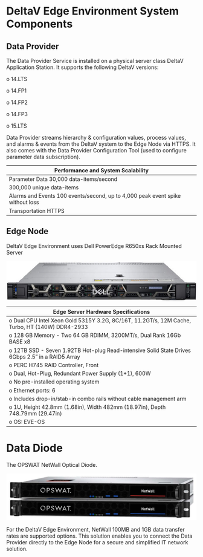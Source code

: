 # DeltaV Edge Environment System Components

## Data Provider	

The Data Provider Service is installed on a physical server class DeltaV Application Station.
It supports the following DeltaV versions:

o 14.LTS

o 14.FP1

o 14.FP2

o 14.FP3

o 15.LTS

Data Provider streams hierarchy & configuration values, process values, and alarms & events from the DeltaV system to the Edge Node via HTTPS.
It also comes with the Data Provider Configuration Tool (used to configure parameter data subscription).


|  Performance and System Scalability |
| ------------------------------------------ | 
| Parameter Data	30,000 data-items/second |
| 300,000 unique data-items |
| Alarms and Events	100 events/second, up to 4,000 peak event spike without loss |
| Transportation	HTTPS |
 


## Edge Node	

DeltaV Edge Environment uses Dell PowerEdge R650xs Rack Mounted Server


![Figure 1-1. DeltaV Edge Server (Dell PowerEdge R650xs Rack Mounted Server)](edge-server.png)


|  Edge Server Hardware Specifications  |
| ------------------------------------------------------------------------------------------------- |
| o	Dual CPU Intel Xeon Gold 5315Y 3.2G, 8C/16T, 11.2GT/s, 12M Cache, Turbo, HT (140W) DDR4-2933   |
| o	128 GB Memory - Two 64 GB RDIMM, 3200MT/s, Dual Rank 16Gb BASE x8                              |
| o	12TB SSD - Seven 1.92TB Hot-plug Read-intensive Solid State Drives 6Gbps 2.5” in a RAID5 Array | 
| o	PERC H745 RAID Controller, Front                                                               | 
| o	Dual, Hot-Plug, Redundant Power Supply (1+1), 600W                                             | 
| o	No pre-installed operating system                                                              | 
| o	Ethernet ports: 6                                                                             | 
| o	Includes drop-in/stab-in combo rails without cable management arm                             | 
| o	1U, Height 42.8mm (1.68in), Width 482mm (18.97in), Depth 748.79mm (29.47in)                   |  
| o	OS: EVE-OS                                                                                    |



# Data Diode	

The OPSWAT NetWall Optical Diode. 
 
![Figure 1-2. OPSWAT NetWall Optical Diode RED side (top) and BLUE side (bottom)](opswat-data-diode.png)

For the DeltaV Edge Environment, NetWall 100MB and 1GB data transfer rates are supported options. This solution enables you to connect the Data Provider directly to the Edge Node for a secure and simplified IT network solution.




